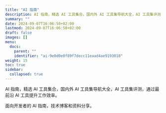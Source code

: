 ```yaml
---
title: "AI 指南"
description: AI 指南，精选 AI 工具集合，国内外 AI 工具集导航大全，AI 工具集评测，通过最前沿 AI 工具提升工作效率。面向开发者的 AI 指南，技术博客和资料分享。"
summary: ""
date: 2024-09-07T16:06:50+02:00
lastmod: 2024-09-07T16:06:50+02:00
draft: false
images: []
menu:
  docs:
    parent: ""
    identifier: "ai-9e0d0e0f89f7decc11eaad4ae9193018"
weight: 15
toc: true
sidebar:
  collapsed: true
---
```


AI 指南，精选 AI 工具集合，国内外 AI 工具集导航大全，AI 工具集评测，通过最前沿 AI 工具提升工作效率。

面向开发者的 AI 指南，技术博客和资料分享。
